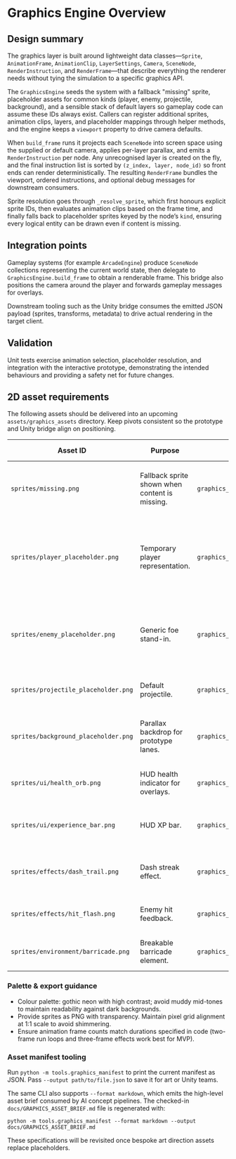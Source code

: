 # Graphics Engine Overview

## Design summary
The graphics layer is built around lightweight data classes—`Sprite`, `AnimationFrame`, `AnimationClip`, `LayerSettings`, `Camera`, `SceneNode`, `RenderInstruction`, and `RenderFrame`—that describe everything the renderer needs without tying the simulation to a specific graphics API.

The `GraphicsEngine` seeds the system with a fallback "missing" sprite, placeholder assets for common kinds (player, enemy, projectile, background), and a sensible stack of default layers so gameplay code can assume these IDs always exist. Callers can register additional sprites, animation clips, layers, and placeholder mappings through helper methods, and the engine keeps a `viewport` property to drive camera defaults.

When `build_frame` runs it projects each `SceneNode` into screen space using the supplied or default camera, applies per-layer parallax, and emits a `RenderInstruction` per node. Any unrecognised layer is created on the fly, and the final instruction list is sorted by `(z_index, layer, node_id)` so front ends can render deterministically. The resulting `RenderFrame` bundles the viewport, ordered instructions, and optional debug messages for downstream consumers.

Sprite resolution goes through `_resolve_sprite`, which first honours explicit sprite IDs, then evaluates animation clips based on the frame time, and finally falls back to placeholder sprites keyed by the node’s `kind`, ensuring every logical entity can be drawn even if content is missing.

## Integration points
Gameplay systems (for example `ArcadeEngine`) produce `SceneNode` collections representing the current world state, then delegate to `GraphicsEngine.build_frame` to obtain a renderable frame. This bridge also positions the camera around the player and forwards gameplay messages for overlays.

Downstream tooling such as the Unity bridge consumes the emitted JSON payload (sprites, transforms, metadata) to drive actual rendering in the target client.

## Validation
Unit tests exercise animation selection, placeholder resolution, and integration with the interactive prototype, demonstrating the intended behaviours and providing a safety net for future changes.

## 2D asset requirements
The following assets should be delivered into an upcoming `assets/graphics_assets` directory. Keep pivots consistent so the prototype and Unity bridge align on positioning.

| Asset ID | Purpose | Texture Path | Dimensions (px) | Shape & Notes | Pivot | Animation Guidance |
| --- | --- | --- | --- | --- | --- | --- |
| `sprites/missing.png` | Fallback sprite shown when content is missing. | `graphics_assets/sprites/missing.png` | 64 × 64 | High-contrast square with magenta/black check; obvious placeholder. | (0.5, 0.5) | Static frame. |
| `sprites/player_placeholder.png` | Temporary player representation. | `graphics_assets/sprites/player_placeholder.png` | 96 × 96 | 1:1 silhouette of hunter; readable weapon outline. | (0.5, 0.5) | Supply idle (static) pose; optional run cycle uses same silhouette. |
| `sprites/enemy_placeholder.png` | Generic foe stand-in. | `graphics_assets/sprites/enemy_placeholder.png` | 96 × 96 | 1:1 hulking silhouette with glow eyes; ensure unique silhouette from player. | (0.5, 0.5) | Single frame sufficient; optional two-frame bob for variety. |
| `sprites/projectile_placeholder.png` | Default projectile. | `graphics_assets/sprites/projectile_placeholder.png` | 32 × 32 | Diamond bolt with trail, oriented horizontally. | (0.5, 0.5) | Static frame. |
| `sprites/background_placeholder.png` | Parallax backdrop for prototype lanes. | `graphics_assets/sprites/background_placeholder.png` | 1280 × 720 | Wide parallax slice with horizon; layered silhouettes for depth. | (0.0, 0.0) | Static; consider modular tiles for scrolling. |
| `sprites/ui/health_orb.png` | HUD health indicator for overlays. | `graphics_assets/sprites/ui/health_orb.png` | 64 × 64 | Circular vial with gothic frame, alpha background. | (0.5, 0.5) | Static. |
| `sprites/ui/experience_bar.png` | HUD XP bar. | `graphics_assets/sprites/ui/experience_bar.png` | 512 × 64 | Horizontal bar with fill mask; left anchored. | (0.0, 0.5) | Static, but supply separate fill mask if possible. |
| `sprites/effects/dash_trail.png` | Dash streak effect. | `graphics_assets/sprites/effects/dash_trail.png` | 128 × 64 | Elongated swoosh aligned horizontally; tapered ends. | (0.2, 0.5) | 3-frame fade variant ideal. |
| `sprites/effects/hit_flash.png` | Enemy hit feedback. | `graphics_assets/sprites/effects/hit_flash.png` | 96 × 96 | Radial burst sized to overlay enemy placeholder. | (0.5, 0.5) | 2–3 frame burst. |
| `sprites/environment/barricade.png` | Breakable barricade element. | `graphics_assets/sprites/environment/barricade.png` | 192 × 128 | Rectangular obstacle with destruct states. | (0.5, 0.5) | Provide intact + broken variants. |

### Palette & export guidance
- Colour palette: gothic neon with high contrast; avoid muddy mid-tones to maintain readability against dark backgrounds.
- Provide sprites as PNG with transparency. Maintain pixel grid alignment at 1:1 scale to avoid shimmering.
- Ensure animation frame counts match durations specified in code (two-frame run loops and three-frame effects work best for MVP).

### Asset manifest tooling
Run `python -m tools.graphics_manifest` to print the current manifest as JSON. Pass `--output path/to/file.json` to save it for art or Unity teams.

The same CLI also supports `--format markdown`, which emits the high-level asset brief consumed by AI concept pipelines. The checked-in `docs/GRAPHICS_ASSET_BRIEF.md` file is regenerated with:

```
python -m tools.graphics_manifest --format markdown --output docs/GRAPHICS_ASSET_BRIEF.md
```

These specifications will be revisited once bespoke art direction assets replace placeholders.

